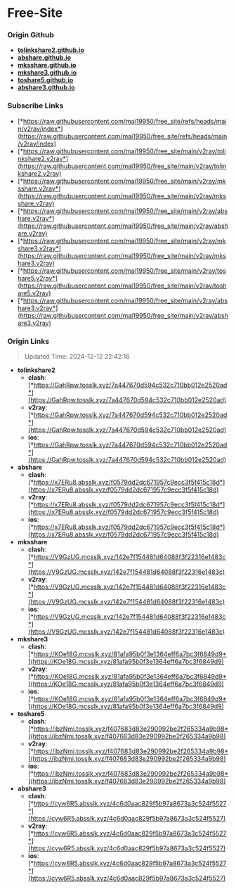 # Free-Site

### Origin Github

- [**tolinkshare2.github.io**](https://github.com/tolinkshare2/tolinkshare2.github.io)
- [**abshare.github.io**](https://github.com/abshare/abshare.github.io)
- [**mksshare.github.io**](https://github.com/mksshare/mksshare.github.io)
- [**mkshare3.github.io**](https://github.com/mkshare3/mkshare3.github.io)
- [**toshare5.github.io**](https://github.com/toshare5/toshare5.github.io)
- [**abshare3.github.io**](https://github.com/abshare3/abshare3.github.io)

### Subscribe Links

- [*https://raw.githubusercontent.com/mai19950/free_site/refs/heads/main/v2ray/index*](https://raw.githubusercontent.com/mai19950/free_site/refs/heads/main/v2ray/index)
- [*https://raw.githubusercontent.com/mai19950/free_site/main/v2ray/tolinkshare2.v2ray*](https://raw.githubusercontent.com/mai19950/free_site/main/v2ray/tolinkshare2.v2ray)
- [*https://raw.githubusercontent.com/mai19950/free_site/main/v2ray/mksshare.v2ray*](https://raw.githubusercontent.com/mai19950/free_site/main/v2ray/mksshare.v2ray)
- [*https://raw.githubusercontent.com/mai19950/free_site/main/v2ray/abshare.v2ray*](https://raw.githubusercontent.com/mai19950/free_site/main/v2ray/abshare.v2ray)
- [*https://raw.githubusercontent.com/mai19950/free_site/main/v2ray/mkshare3.v2ray*](https://raw.githubusercontent.com/mai19950/free_site/main/v2ray/mkshare3.v2ray)
- [*https://raw.githubusercontent.com/mai19950/free_site/main/v2ray/toshare5.v2ray*](https://raw.githubusercontent.com/mai19950/free_site/main/v2ray/toshare5.v2ray)
- [*https://raw.githubusercontent.com/mai19950/free_site/main/v2ray/abshare3.v2ray*](https://raw.githubusercontent.com/mai19950/free_site/main/v2ray/abshare3.v2ray)

### Origin Links

> Updated Time: 2024-12-12 22:42:16

- **tolinkshare2**
  - **clash**: [*https://GahRpw.tosslk.xyz/7a447670d594c532c710bb012e2520ad*](https://GahRpw.tosslk.xyz/7a447670d594c532c710bb012e2520ad)
  - **v2ray**: [*https://GahRpw.tosslk.xyz/7a447670d594c532c710bb012e2520ad*](https://GahRpw.tosslk.xyz/7a447670d594c532c710bb012e2520ad)
  - **ios**: [*https://GahRpw.tosslk.xyz/7a447670d594c532c710bb012e2520ad*](https://GahRpw.tosslk.xyz/7a447670d594c532c710bb012e2520ad)
- **abshare**
  - **clash**: [*https://x7ERu8.absslk.xyz/f0579dd2dc671957c9ecc3f5f415c18d*](https://x7ERu8.absslk.xyz/f0579dd2dc671957c9ecc3f5f415c18d)
  - **v2ray**: [*https://x7ERu8.absslk.xyz/f0579dd2dc671957c9ecc3f5f415c18d*](https://x7ERu8.absslk.xyz/f0579dd2dc671957c9ecc3f5f415c18d)
  - **ios**: [*https://x7ERu8.absslk.xyz/f0579dd2dc671957c9ecc3f5f415c18d*](https://x7ERu8.absslk.xyz/f0579dd2dc671957c9ecc3f5f415c18d)
- **mksshare**
  - **clash**: [*https://V9GzUG.mcsslk.xyz/142e7f154481d64088f3f22316e1483c*](https://V9GzUG.mcsslk.xyz/142e7f154481d64088f3f22316e1483c)
  - **v2ray**: [*https://V9GzUG.mcsslk.xyz/142e7f154481d64088f3f22316e1483c*](https://V9GzUG.mcsslk.xyz/142e7f154481d64088f3f22316e1483c)
  - **ios**: [*https://V9GzUG.mcsslk.xyz/142e7f154481d64088f3f22316e1483c*](https://V9GzUG.mcsslk.xyz/142e7f154481d64088f3f22316e1483c)
- **mkshare3**
  - **clash**: [*https://KOe18G.mcsslk.xyz/81afa95b0f3e1364eff6a7bc3f6849d9*](https://KOe18G.mcsslk.xyz/81afa95b0f3e1364eff6a7bc3f6849d9)
  - **v2ray**: [*https://KOe18G.mcsslk.xyz/81afa95b0f3e1364eff6a7bc3f6849d9*](https://KOe18G.mcsslk.xyz/81afa95b0f3e1364eff6a7bc3f6849d9)
  - **ios**: [*https://KOe18G.mcsslk.xyz/81afa95b0f3e1364eff6a7bc3f6849d9*](https://KOe18G.mcsslk.xyz/81afa95b0f3e1364eff6a7bc3f6849d9)
- **toshare5**
  - **clash**: [*https://ibzNmi.tosslk.xyz/f407683d83e290992be2f265334a9b98*](https://ibzNmi.tosslk.xyz/f407683d83e290992be2f265334a9b98)
  - **v2ray**: [*https://ibzNmi.tosslk.xyz/f407683d83e290992be2f265334a9b98*](https://ibzNmi.tosslk.xyz/f407683d83e290992be2f265334a9b98)
  - **ios**: [*https://ibzNmi.tosslk.xyz/f407683d83e290992be2f265334a9b98*](https://ibzNmi.tosslk.xyz/f407683d83e290992be2f265334a9b98)
- **abshare3**
  - **clash**: [*https://cyw6R5.absslk.xyz/4c6d0aac829f5b97a8673a3c524f5527*](https://cyw6R5.absslk.xyz/4c6d0aac829f5b97a8673a3c524f5527)
  - **v2ray**: [*https://cyw6R5.absslk.xyz/4c6d0aac829f5b97a8673a3c524f5527*](https://cyw6R5.absslk.xyz/4c6d0aac829f5b97a8673a3c524f5527)
  - **ios**: [*https://cyw6R5.absslk.xyz/4c6d0aac829f5b97a8673a3c524f5527*](https://cyw6R5.absslk.xyz/4c6d0aac829f5b97a8673a3c524f5527)
